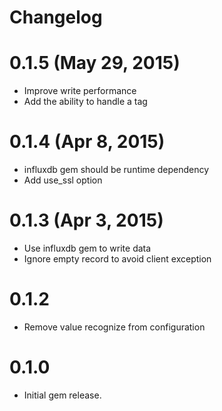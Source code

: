 Changelog
=========

0.1.5 (May 29, 2015)
=====

- Improve write performance
- Add the ability to handle a tag

0.1.4 (Apr 8, 2015)
=====

- influxdb gem should be runtime dependency
- Add use_ssl option

0.1.3 (Apr 3, 2015)
=====

- Use influxdb gem to write data
- Ignore empty record to avoid client exception

0.1.2
=====

- Remove value recognize from configuration

0.1.0
=====

- Initial gem release.
